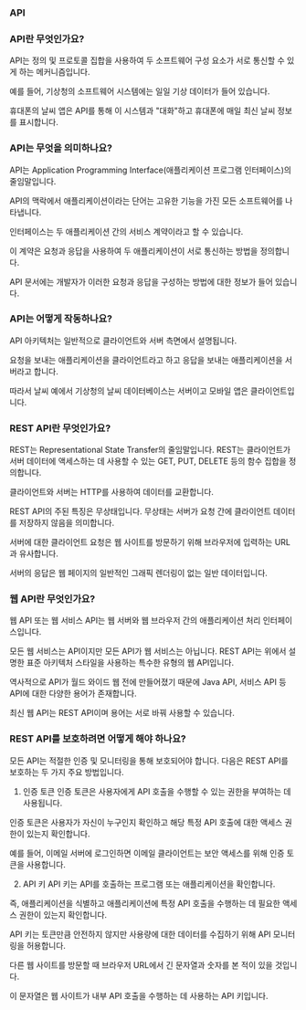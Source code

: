 ### API

### API란 무엇인가요?

API는 정의 및 프로토콜 집합을 사용하여 두 소프트웨어 구성 요소가 서로 통신할 수 있게 하는 메커니즘입니다. 

예를 들어, 기상청의 소프트웨어 시스템에는 일일 기상 데이터가 들어 있습니다. 

휴대폰의 날씨 앱은 API를 통해 이 시스템과 "대화"하고 휴대폰에 매일 최신 날씨 정보를 표시합니다.

### API는 무엇을 의미하나요?
API는 Application Programming Interface(애플리케이션 프로그램 인터페이스)의 줄임말입니다. 

API의 맥락에서 애플리케이션이라는 단어는 고유한 기능을 가진 모든 소프트웨어를 나타냅니다.

인터페이스는 두 애플리케이션 간의 서비스 계약이라고 할 수 있습니다. 

이 계약은 요청과 응답을 사용하여 두 애플리케이션이 서로 통신하는 방법을 정의합니다.

API 문서에는 개발자가 이러한 요청과 응답을 구성하는 방법에 대한 정보가 들어 있습니다.

### API는 어떻게 작동하나요?
API 아키텍처는 일반적으로 클라이언트와 서버 측면에서 설명됩니다.

요청을 보내는 애플리케이션을 클라이언트라고 하고 응답을 보내는 애플리케이션을 서버라고 합니다.

따라서 날씨 예에서 기상청의 날씨 데이터베이스는 서버이고 모바일 앱은 클라이언트입니다. 

### REST API란 무엇인가요?
REST는 Representational State Transfer의 줄임말입니다. REST는 클라이언트가 서버 데이터에 액세스하는 데 사용할 수 있는 GET, PUT, DELETE 등의 함수 집합을 정의합니다.

클라이언트와 서버는 HTTP를 사용하여 데이터를 교환합니다.

REST API의 주된 특징은 무상태입니다. 무상태는 서버가 요청 간에 클라이언트 데이터를 저장하지 않음을 의미합니다. 

서버에 대한 클라이언트 요청은 웹 사이트를 방문하기 위해 브라우저에 입력하는 URL과 유사합니다. 

서버의 응답은 웹 페이지의 일반적인 그래픽 렌더링이 없는 일반 데이터입니다.

### 웹 API란 무엇인가요?
웹 API 또는 웹 서비스 API는 웹 서버와 웹 브라우저 간의 애플리케이션 처리 인터페이스입니다. 

모든 웹 서비스는 API이지만 모든 API가 웹 서비스는 아닙니다. REST API는 위에서 설명한 표준 아키텍처 스타일을 사용하는 특수한 유형의 웹 API입니다.

역사적으로 API가 월드 와이드 웹 전에 만들어졌기 때문에 Java API, 서비스 API 등 API에 대한 다양한 용어가 존재합니다.

최신 웹 API는 REST API이며 용어는 서로 바꿔 사용할 수 있습니다.

### REST API를 보호하려면 어떻게 해야 하나요?
모든 API는 적절한 인증 및 모니터링을 통해 보호되어야 합니다. 다음은 REST API를 보호하는 두 가지 주요 방법입니다.

1. 인증 토큰 
인증 토큰은 사용자에게 API 호출을 수행할 수 있는 권한을 부여하는 데 사용됩니다. 

인증 토큰은 사용자가 자신이 누구인지 확인하고 해당 특정 API 호출에 대한 액세스 권한이 있는지 확인합니다. 

예를 들어, 이메일 서버에 로그인하면 이메일 클라이언트는 보안 액세스를 위해 인증 토큰을 사용합니다.

2. API 키 
API 키는 API를 호출하는 프로그램 또는 애플리케이션을 확인합니다. 

즉, 애플리케이션을 식별하고 애플리케이션에 특정 API 호출을 수행하는 데 필요한 액세스 권한이 있는지 확인합니다.

API 키는 토큰만큼 안전하지 않지만 사용량에 대한 데이터를 수집하기 위해 API 모니터링을 허용합니다.

다른 웹 사이트를 방문할 때 브라우저 URL에서 긴 문자열과 숫자를 본 적이 있을 것입니다.

이 문자열은 웹 사이트가 내부 API 호출을 수행하는 데 사용하는 API 키입니다.

